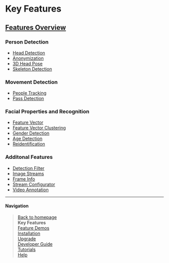# Key Features

## [Features Overview](feat_overview.md)
### Person Detection
  - [Head Detection](detect_person/feat_head_det.md)
  - [Anonymization](detect_person/feat_anonym.md)
  - [3D Head Pose](detect_person/feat_head_pose.md)
  - [Skeleton Detection](detect_person/feat_skeleton.md)
### Movement Detection
  - [People Tracking](detect_movement/feat_track.md)
  - [Pass Detection](detect_movement/feat_pass_det.md)
### Facial Properties and Recognition
  - [Feature Vector](face_prop/feat_feature_vector.md)
  - [Feature Vector Clustering](face_prop/feat_fv_clustering.md)
  - [Gender Detection](face_prop/feat_gender.md)
  - [Age Detection](face_prop/feat_age.md)
  - [Reidentification](face_prop/feat_reid.md)
### Additonal Features
  - [Detection Filter](other/feat_det_filter.md)
  - [Image Streams](other/feat_show_image.md)
  - [Frame Info](other/feat_frame_info.md)
  - [Stream Configurator](other/feat_sc_ui.md)
  - [Video Annotation](other/feat_video_annotation.md)


___

#### Navigation

> [Back to homepage](../../README.md)  
> **Key Features**  
> [Feature Demos](../demo/README.md)  
> [Installation](../install/README.md)  
> [Upgrade](../upgrade/README.md)  
> [Developer Guide](../dev/README.md)  
> [Tutorials](../tutorials/README.md)  
> [Help](../help/README.md)  

